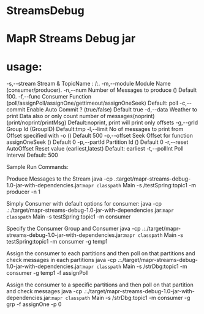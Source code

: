 # StreamsDebug

# MapR Streams Debug jar

# usage:
 -s,--stream <arg>    Stream & TopicName : /<StreamPath>:<TopicName>.
 -m,--module <arg>    Module Name (consumer/producer).
 -n,--num <arg>       Number of Messages to produce (<number>) Default 100.
 -f,--func <arg>      Consumer Function 
                      (poll/assignPoll/assignOne/gettimeout/assignOneSeek)
                      Default: poll
 -c,--commit <arg>    Enable Auto Commit ? (true/false) Default true
 -d,--data <arg>      Weather to print Data also or only count number of
                      messages(noprint)  (print/noprint/printMsg)
                      Default:noprint, print will print only offsets
 -g,--grId <arg>      Group Id (GroupID) Default:tmp
 -l,--limit <arg>      No of messages to print from Offset specified with
                      -o (<number>) Default 500
 -o,--offset <arg>    Seek Offset for function assignOneSeek (<number>)
                      Default 0
 -p,--partId <arg>    Partition Id (<number>) Default 0
 -r,--reset <arg>     AutoOffset Reset value (earliest,latest) Default:
                      earliest
 -t,--pollInt <arg>   Poll Interval Default: 500


Sample Run Commands:

Produce Messages to the Stream
java -cp .:target/mapr-streams-debug-1.0-jar-with-dependencies.jar:`mapr classpath` Main  -s /testSpring:topic1 -m producer -n 1

Simply Consumer with default options for consumer:
java -cp .:./target/mapr-streams-debug-1.0-jar-with-dependencies.jar:`mapr classpath` Main  -s testSpring:topic1 -m  consumer

Specify the Consumer Group and Consumer
java -cp .:./target/mapr-streams-debug-1.0-jar-with-dependencies.jar:`mapr classpath` Main  -s testSpring:topic1 -m  consumer -g temp1

Assign the consumer to each partitions and then poll on that partitions and check messages in each partitions
java -cp .:./target/mapr-streams-debug-1.0-jar-with-dependencies.jar:`mapr classpath` Main  -s /strDbg:topic1 -m  consumer -g temp1 -f assignPoll

Assign the consumer to a specific partitions and then poll on that partition and check messages 
java -cp .:./target/mapr-streams-debug-1.0-jar-with-dependencies.jar:`mapr classpath` Main  -s /strDbg:topic1 -m  consumer -g grp  -f assignOne -p 0

